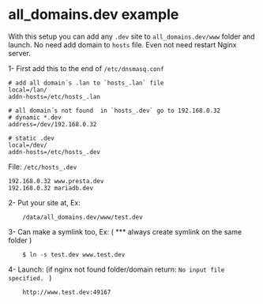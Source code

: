 # all_domains.dev example


With this setup you can add any `.dev` site to `all_domains.dev/www` folder and launch. No need add domain to `hosts` file. Even not need restart Nginx server.


1- First add this to the end of `/etc/dnsmasq.conf`

```
# add all domain´s .lan to `hosts_.lan` file
local=/lan/
addn-hosts=/etc/hosts_.lan

# all domain´s not found  in `hosts_.dev` go to 192.168.0.32
# dynamic *.dev
address=/dev/192.168.0.32

# static .dev
local=/dev/
addn-hosts=/etc/hosts_.dev
```


File:  `/etc/hosts_.dev`

```
192.168.0.32 www.presta.dev
192.168.0.32 mariadb.dev
```

2- Put your site at, Ex: 
```
	/data/all_domains.dev/www/test.dev
```

3- Can make a symlink too, Ex: ( *** always create symlink on the same folder )
```
	$ ln -s test.dev www.test.dev
```

4- Launch:  (if nginx not found folder/domain return:  `No input file specified. ` )
```
	http://www.test.dev:49167
```


